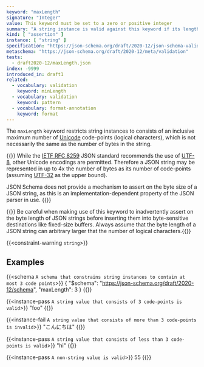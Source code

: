 ```yaml
---
keyword: "maxLength"
signature: "Integer"
value: This keyword must be set to a zero or positive integer
summary: "A string instance is valid against this keyword if its length is less than, or equal to, the value of this keyword."
kind: [ "assertion" ]
instance: [ "string" ]
specification: "https://json-schema.org/draft/2020-12/json-schema-validation.html#section-6.3.1"
metaschema: "https://json-schema.org/draft/2020-12/meta/validation"
tests:
  - draft2020-12/maxLength.json
index: -9999
introduced_in: draft1
related:
  - vocabulary: validation
    keyword: minLength
  - vocabulary: validation
    keyword: pattern
  - vocabulary: format-annotation
    keyword: format
---
```


The `maxLength` keyword restricts string instances to consists of an inclusive
maximum number of [Unicode](https://unicode.org) code-points (logical
characters), which is not necessarily the same as the number of bytes in the
string.

{{<learning-more>}} While the [IETF RFC
8259](https://www.rfc-editor.org/rfc/rfc8259) JSON standard recommends the use
of [UTF-8](https://en.wikipedia.org/wiki/UTF-8), other Unicode encodings are
permitted. Therefore a JSON string may be represented in up to 4x the number of
bytes as its number of code-points (assuming
[UTF-32](https://en.wikipedia.org/wiki/UTF-32) as the upper bound).

JSON Schema does not provide a mechanism to assert on the byte size of a JSON
string, as this is an implementation-dependent property of the JSON parser in
use.  {{</learning-more>}}

{{<common-pitfall>}} Be careful when making use of this keyword to
inadvertently assert on the byte length of JSON strings before inserting them
into byte-sensitive destinations like fixed-size buffers. Always assume that
the byte length of a JSON string can arbitrary larger that the number of
logical characters.{{</common-pitfall>}}

{{<constraint-warning `string`>}}

## Examples

{{<schema `A schema that constrains string instances to contain at most 3 code points`>}}
{
  "$schema": "https://json-schema.org/draft/2020-12/schema",
  "maxLength": 3
}
{{</schema>}}

{{<instance-pass `A string value that consists of 3 code-points is valid`>}}
"foo"
{{</instance-pass>}}

{{<instance-fail `A string value that consists of more than 3 code-points is invalid`>}}
"こんにちは"
{{</instance-fail>}}

{{<instance-pass `A string value that consists of less than 3 code-points is valid`>}}
"hi"
{{</instance-pass>}}

{{<instance-pass `A non-string value is valid`>}}
55
{{</instance-pass>}}
